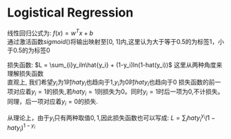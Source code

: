 # Logistical Regression
线性回归公式为: $f(x) = w^{T}x+b$  
通过激活函数$sigmoid()$将输出映射至[0, 1]内,这里认为大于等于0.5的为标签1，小于0.5的为标签0  
  
损失函数: $L = \sum_{i}y_iln\hat{y_i} + (1-y_i)ln(1-hat(y_i))$
这里从两种角度来理解损失函数  
直观上, 我们希望$y_i$为1时$hat{y_i}$也趋向于1,$y_i$为0时$hat{y_i}$也趋向于0
损失函数的前一项对应着$y_i=1$的损失,若$hat{y_i}=1$则损失为0。同时$y_i=1$时后一项为0,不计损失。
同理，后一项对应着$y_i=0$的损失.  

从理论上，由于$y_i$只有两种取值${0, 1}$,因此损失函数也可以写成:
$L = \sum_{i}hat{y_i}^{y_i} \dot (1-hat{y_i})^{1-y_i}$
